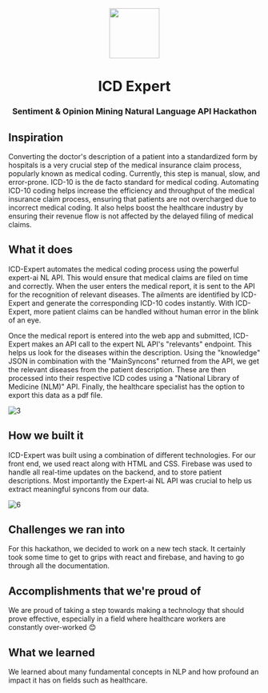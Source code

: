 <div align="center">
  <img width="100px" height="100px" src="https://user-images.githubusercontent.com/36544886/122811523-a43f0480-d2e1-11eb-873c-531bfea8c851.png" />
  <h1>ICD Expert</h1>
  <h3>Sentiment & Opinion Mining Natural Language API Hackathon</h3>
</div>

## Inspiration
Converting the doctor's description of a patient into a standardized form by hospitals is a very crucial step of the medical insurance claim process, popularly known as medical coding. Currently, this step is manual, slow, and error-prone. ICD-10 is the de facto standard for medical coding. Automating ICD-10 coding helps increase the efficiency and throughput of the medical insurance claim process, ensuring that patients are not overcharged due to incorrect medical coding. It also helps boost the healthcare industry by ensuring their revenue flow is not affected by the delayed filing of medical claims.

## What it does
ICD-Expert automates the medical coding process using the powerful expert-ai NL API. This would ensure that medical claims are filed on time and correctly. When the user enters the medical report, it is sent to the API for the recognition of relevant diseases. The ailments are identified by ICD-Expert and generate the corresponding ICD-10 codes instantly. With ICD-Expert, more patient claims can be handled without human error in the blink of an eye. 

Once the medical report is entered into the web app and submitted, ICD-Expert makes an API call to the expert NL API's "relevants" endpoint. This helps us look for the diseases within the description. Using the "knowledge" JSON in combination with the "MainSyncons" returned from the API, we get the relevant diseases from the patient description. These are then processed into their respective ICD codes using a "National Library of Medicine (NLM)" API. Finally, the healthcare specialist has the option to export this data as a pdf file.

![3](https://user-images.githubusercontent.com/36544886/122809479-3560ac00-d2df-11eb-98d2-be00a0c6fac4.png)

## How we built it
ICD-Expert was built using a combination of different technologies. For our front end, we used react along with HTML and CSS. Firebase was used to handle all real-time updates on the backend, and to store patient descriptions. Most importantly the Expert-ai NL API was crucial to help us extract meaningful syncons from our data.

![6](https://user-images.githubusercontent.com/36544886/122809497-3b568d00-d2df-11eb-9f87-d5cef82d67ba.png)

## Challenges we ran into
For this hackathon, we decided to work on a new tech stack. It certainly took some time to get to grips with react and firebase, and having to go through all the documentation.

## Accomplishments that we're proud of
We are proud of taking a step towards making a technology that should prove effective, especially in a field where healthcare workers are constantly over-worked 😊

## What we learned
We learned about many fundamental concepts in NLP and how profound an impact it has on fields such as healthcare.
